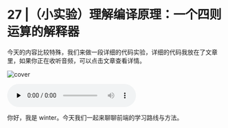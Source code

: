 # 27 |（小实验）理解编译原理：一个四则运算的解释器

今天的内容比较特殊，我们来做一段详细的代码实验，详细的代码我放在了文章里，如果你正在收听音频，可以点击文章查看详情。

![cover](https://static001.geekbang.org/resource/image/cb/8d/cb4a6ded3cdc7c0eb6a7e3879567f08d.jpg)

<audio id="audio" controls="" preload="none">
    <source id="mp3" src="/mp3/27.mp3">
</audio>

你好，我是 winter。今天我们一起来聊聊前端的学习路线与方法。